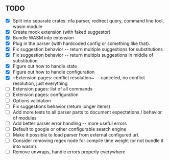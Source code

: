 ## TODO

- [x] Split into separate crates: nfa parser, redirect query, command line tool, wasm module
- [x] Create mock extension (with faked suggestor)
- [x] Bundle WASM into extension
- [x] Plug in the parser (with hardcoded config or something like that).
- [x] Fix suggestion behavior -- return multiple suggestions for substitutions
- [x] Fix suggestion behavior -- return multipls suggestions in middle of substitution
- [x] Figure out how to handle state
- [x] Figure out how to handle configuration
- [x] ~Extension pages: conflict resolution~ -- canceled, no conflict resolution, just everything
- [ ] Extension pages: list of all commands
- [ ] Extension pages: configuration
- [ ] Options validation
- [ ] Fix suggestions behavior (return longer items)
- [ ] Add more tests to all parser parts to document expectations / behavior of modules
- [ ] Add better parser error handling -- more useful errors
- [ ] Default to google or other configurable search engine
- [ ] Make it possible to load parser from external configured url.
- [ ] Consider removing regex node for compile time weight (or not bundle it into wasm).
- [ ] Remove unwraps, handle errors properly everywhere
